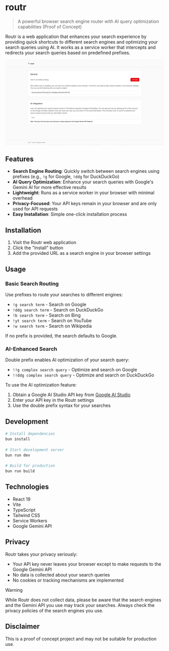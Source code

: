 # routr

> A powerful browser search engine router with AI query optimization capabilities (Proof of Concept)

Routr is a web application that enhances your search experience by providing quick shortcuts to different search engines and optimizing your search queries using AI. It works as a service worker that intercepts and redirects your search queries based on predefined prefixes.

![routr Web screenshot](./docs/web-screenshot.png)

## Features

- **Search Engine Routing**: Quickly switch between search engines using prefixes (e.g., `!g` for Google, `!ddg` for DuckDuckGo)
- **AI Query Optimization**: Enhance your search queries with Google's Gemini AI for more effective results
- **Lightweight**: Runs as a service worker in your browser with minimal overhead
- **Privacy-Focused**: Your API keys remain in your browser and are only used for API requests
- **Easy Installation**: Simple one-click installation process

## Installation

1. Visit the Routr web application
2. Click the "Install" button
3. Add the provided URL as a search engine in your browser settings

## Usage

### Basic Search Routing

Use prefixes to route your searches to different engines:

- `!g search term` - Search on Google
- `!ddg search term` - Search on DuckDuckGo
- `!b search term` - Search on Bing
- `!yt search term` - Search on YouTube
- `!w search term` - Search on Wikipedia

If no prefix is provided, the search defaults to Google.

### AI-Enhanced Search

Double prefix enables AI optimization of your search query:

- `!!g complex search query` - Optimize and search on Google
- `!!ddg complex search query` - Optimize and search on DuckDuckGo

To use the AI optimization feature:

1. Obtain a Google AI Studio API key from [Google AI Studio](https://aistudio.google.com/)
2. Enter your API key in the Routr settings
3. Use the double prefix syntax for your searches

## Development

```bash
# Install dependencies
bun install

# Start development server
bun run dev

# Build for production
bun run build
```

## Technologies

- React 19
- Vite
- TypeScript
- Tailwind CSS
- Service Workers
- Google Gemini API

## Privacy

Routr takes your privacy seriously:
- Your API key never leaves your browser except to make requests to the Google Gemini API
- No data is collected about your search queries
- No cookies or tracking mechanisms are implemented

> [!Warning]
> While Routr does not collect data, please be aware that the search engines and the Gemini API you use may track your searches. Always check the privacy policies of the search engines you use.

## Disclaimer

This is a proof of concept project and may not be suitable for production use.


